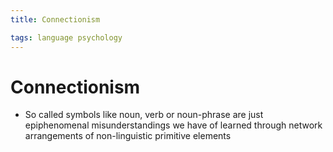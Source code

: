 ```yaml
---
title: Connectionism

tags: language psychology 
---
```


# Connectionism
- So called symbols like noun, verb or noun-phrase are just epiphenomenal misunderstandings we have of learned through network arrangements of non-linguistic primitive elements


















